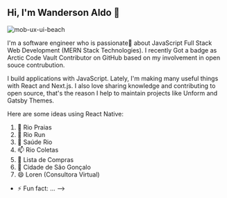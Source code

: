 ## Hi, I'm Wanderson Aldo 👋

![mob-ux-ui-beach](https://user-images.githubusercontent.com/10963220/91584207-b0a83a00-e928-11ea-9e09-d0874e54b868.gif)

I'm a software engineer who is passionate💖 about JavaScript Full Stack Web Development (MERN Stack Technologies). I recently Got a badge as Arctic Code Vault Contributor on GitHub based on my involvement in open souce contrubution.

I build applications with JavaScript. Lately, I'm making many useful things with React and Next.js. I also love sharing knowledge and contributing to open source, that's the reason I help to maintain projects like Unform and Gatsby Themes.

Here are some ideas using React Native:

1. 🔭 Rio Praias
2. 🌱 Rio Run
3. 👯 Saúde Rio
4. 📫 Rio Coletas
5. 🤔  Lista de Compras
6. 💬 Cidade de São Gonçalo
7. 😄 Loren (Consultora Virtual)
- ⚡ Fun fact: ...
-->
